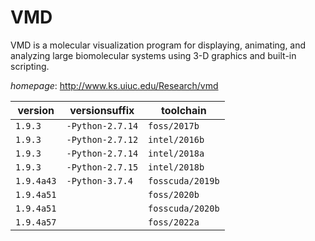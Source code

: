 # VMD

VMD is a molecular visualization program for displaying, animating, and analyzing large biomolecular  systems using 3-D graphics and built-in scripting.

*homepage*: <http://www.ks.uiuc.edu/Research/vmd>

version | versionsuffix | toolchain
--------|---------------|----------
``1.9.3`` | ``-Python-2.7.14`` | ``foss/2017b``
``1.9.3`` | ``-Python-2.7.12`` | ``intel/2016b``
``1.9.3`` | ``-Python-2.7.14`` | ``intel/2018a``
``1.9.3`` | ``-Python-2.7.15`` | ``intel/2018b``
``1.9.4a43`` | ``-Python-3.7.4`` | ``fosscuda/2019b``
``1.9.4a51`` |  | ``foss/2020b``
``1.9.4a51`` |  | ``fosscuda/2020b``
``1.9.4a57`` |  | ``foss/2022a``
